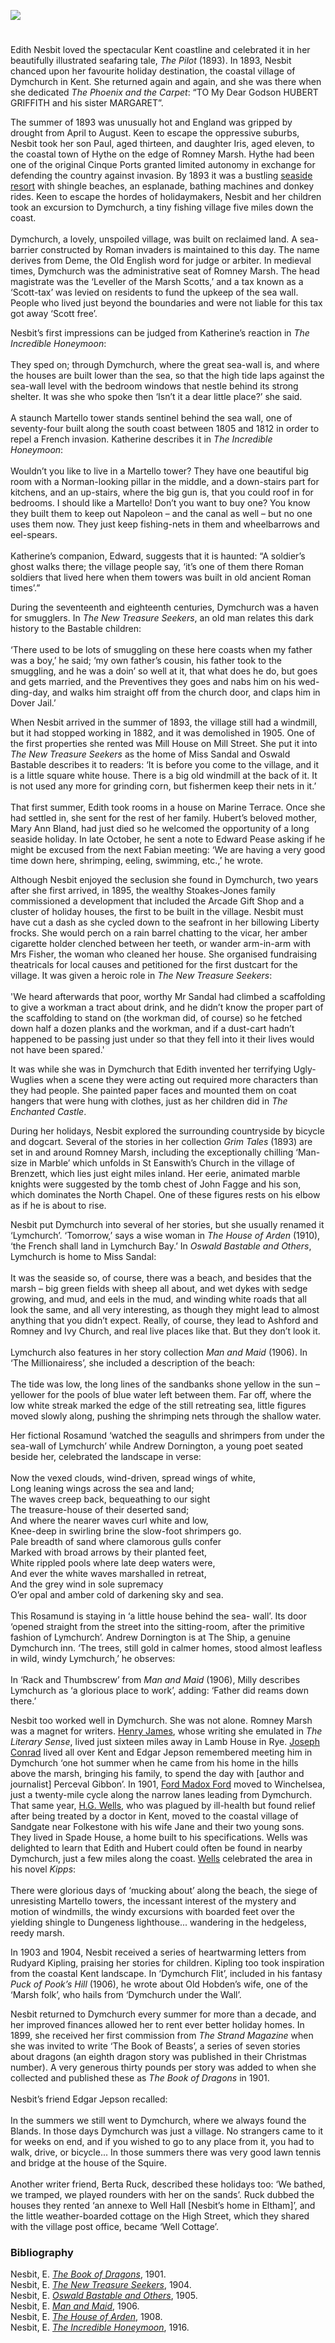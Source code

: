 <a href="https://www.kent-maps.online"><img src="https://www.kent-maps.online/juncture/ve-button.png"></a>
<param ve-config title="Edith Nesbit, Dymchurch" author="Eleanor Fitzsimons" layout="vtl" banner="https://raw.githubusercontent.com/kent-map/images/main/banners/19c.jpg">

<param ve-entity eid="Q2796278" aliases="Dymchurch">
<param ve-entity eid="Q1506093" aliases="Romney Marsh">
<param ve-entity eid="Q748895" aliases="Cinque Ports">
<param ve-entity eid="Q967166" aliases="Hythe">
<param ve-entity eid="Q179224" aliases="Dover">
<param ve-entity eid="Q2243052" aliases="Ivy Church">
<param ve-entity eid="Q725261" aliases="Ashford">
<param ve-entity eid="Q1000312" aliases="Sandgate">
<param ve-entity eid="Q375314" aliases="Folkestone">      
<param ve-entity eid="Q1910322" aliases="Brenzett">
<param ve-entity eid="Q2057625" aliases="Eltham">    
<param ve-entity eid="Q17361844" aliases="Martello tower">
<param ve-entity eid="Q17986065" aliases="St Eanswiths Church">
<param ve-entity eid="Q1020800" aliases="Rye">
<param ve-entity eid="Q1026871" aliases="Winchelsea">

#
                                                  
Edith Nesbit loved the spectacular Kent coastline and celebrated it in her beautifully illustrated seafaring tale, _The Pilot_ (1893). In 1893, Nesbit chanced upon her favourite holiday destination, the coastal village of Dymchurch in Kent. She returned again and again, and she was there when she dedicated _The Phoenix and the Carpet_: “TO My Dear Godson HUBERT GRIFFITH and his sister MARGARET”.
<param ve-image url="https://upload.wikimedia.org/wikipedia/commons/c/c7/View_along_a_groyne_on_Dymchurch_beach_%5E3_-_geograph.org.uk_-_5107552.jpg" label="View along a groyne on Dymchurch beach" attribution="Robert Lamb, via Wikimedia Commons" license="CC BY-SA 2.0">
<param ve-map center="Q2796278" zoom="13">
 
The summer of 1893 was unusually hot and England was gripped by drought from April to August. Keen to escape the oppressive suburbs, Nesbit took her son Paul, aged thirteen, and daughter Iris, aged eleven, to the coastal town of Hythe on the edge of Romney Marsh. Hythe had been one of the original Cinque Ports granted limited autonomy in exchange for defending the country against invasion. By 1893 it was a bustling [seaside resort](/19c/19c-seaside) with shingle beaches, an esplanade, bathing machines and donkey rides. Keen to escape the hordes of holidaymakers, Nesbit and her children took an excursion to Dymchurch, a tiny fishing village five miles down the coast.
<br><br>
Dymchurch, a lovely, unspoiled village, was built on reclaimed land. A sea-barrier constructed by Roman invaders is maintained to this day. The name derives from Deme, the Old English word for judge or arbiter. In medieval times, Dymchurch was the administrative seat of Romney Marsh. The head magistrate was the ‘Leveller of the Marsh Scotts,’ and a tax known as a ‘Scott-tax’ was levied on residents to fund the upkeep of the sea wall. People who lived just beyond the boundaries and were not liable for this tax got away ‘Scott free’.
<param ve-map center="Q967166" zoom="13">

Nesbit’s first impressions can be judged from Katherine’s reaction in _The Incredible Honeymoon_: 
<br><br>
They sped on; through Dymchurch, where the great sea-wall is, and where the houses are built lower than the sea, so that the high tide laps against the sea-wall level with the bedroom windows that nestle behind its strong shelter. It was she who spoke then ‘Isn’t it a dear little place?’ she said.
<br><br>
A staunch Martello tower stands sentinel behind the sea wall, one of seventy-four built along the south coast between 1805 and 1812 in order to repel a French invasion. Katherine describes it in _The Incredible Honeymoon_:
<br><br>
Wouldn’t you like to live in a Martello tower? They have one beautiful big room with a Norman-looking pillar in the middle, and a down-stairs part for kitchens, and an up-stairs, where the big gun is, that you could roof in for bedrooms. I should like a Martello! Don’t you want to buy one? You know they built them to keep out Napoleon – and the canal as well – but no one uses them now. They just keep fishing-nets in them and wheelbarrows and eel-spears. 
<br><br> 
Katherine’s companion, Edward, suggests that it is haunted: “A soldier’s ghost walks there; the village people say, ‘it’s one of them there Roman soldiers that lived here when them towers was built in old ancient Roman times’.” 
<param ve-image url="https://upload.wikimedia.org/wikipedia/commons/0/0e/Martello_Tower_24%2C_Dymchurch_1.jpg" label="Martello Tower no. 24" attribution="Nilfanion, CC BY-SA 4.0, via Wikimedia Commons">
<param ve-map center="Q17361844" zoom="15">

During the seventeenth and eighteenth centuries, Dymchurch was a haven for smugglers. In _The New Treasure Seekers_, an old man relates this dark history to the Bastable children: 
<br><br>
‘There used to be lots of smuggling on these here coasts when my father was a boy,’ he said; ‘my own father’s cousin, his father took to the smuggling, and he was a doin’ so well at it, that what does he do, but goes and gets married, and the Preventives they goes and nabs him on his wed- ding-day, and walks him straight off from the church door, and claps him in Dover Jail.’

When Nesbit arrived in the summer of 1893, the village still had a windmill, but it had stopped working in 1882, and it was demolished in 1905. One of the first properties she rented was Mill House on Mill Street. She put it into _The New Treasure Seekers_ as the home of Miss Sandal and Oswald Bastable describes it to readers: ‘It is before you come to the village, and it is a little square white house. There is a big old windmill at the back of it. It is not used any more for grinding corn, but fishermen keep their nets in it.’
<br><br>
That first summer, Edith took rooms in a house on Marine Terrace. Once she had settled in, she sent for the rest of her family. Hubert’s beloved mother, Mary Ann Bland, had just died so he welcomed the opportunity of a long seaside holiday. In late October, he sent a note to Edward Pease asking if he might be excused from the next Fabian meeting: ‘We are having a very good time down here, shrimping, eeling, swimming, etc.,’ he wrote.
<param ve-image url="https://upload.wikimedia.org/wikipedia/commons/0/07/Mill_Road%2C_Dymchurch%2C_Kent_-_geograph.org.uk_-_1360315.jpg" label="Mill Road, Dymchurch, Kent" attribution="Peter Trimming">
<param ve-map center="51.024498365102495, 0.9924857693740737" zoom="17">

Although Nesbit enjoyed the seclusion she found in Dymchurch, two years after she first arrived, in 1895, the wealthy Stoakes-Jones family commissioned a development that included the Arcade Gift Shop and a cluster of holiday houses, the first to be built in the village. Nesbit must have cut a dash as she cycled down to the seafront in her billowing Liberty frocks. She would perch on a rain barrel chatting to the vicar, her amber cigarette holder clenched between her teeth, or wander arm-in-arm with Mrs Fisher, the woman who cleaned her house. She organised fundraising theatricals for local causes and petitioned for the first dustcart for the village. It was given a heroic role in _The New Treasure Seekers_: 
<br><br>
'We heard afterwards that poor, worthy Mr Sandal had climbed a scaffolding to give a workman a tract about drink, and he didn’t know the proper part of the scaffolding to stand on (the workman did, of course) so he fetched down half a dozen planks and the workman, and if a dust-cart hadn’t happened to be passing just under so that they fell into it their lives would not have been spared.' 

It was while she was in Dymchurch that Edith invented her terrifying Ugly-Wuglies when a scene they were acting out required more characters than they had people. She painted paper faces and mounted them on coat hangers that were hung with clothes, just as her children did in _The Enchanted Castle_.
<param ve-image url="https://upload.wikimedia.org/wikipedia/commons/d/d1/Enchanted_Castle_Page_214.jpg" label="A painted pointed paper face peered out - The Enchanted Castle p.214" attribution="Harold Robert Millar, Public domain, via Wikimedia Commons">

During her holidays, Nesbit explored the surrounding countryside by bicycle and dogcart. Several of the stories in her collection _Grim Tales_ (1893) are set in and around Romney Marsh, including the exceptionally chilling ‘Man-size in Marble’ which unfolds in St Eanswith’s Church in the village of Brenzett, which lies just eight miles inland. Her eerie, animated marble knights were suggested by the tomb chest of John Fagge and his son, which dominates the North Chapel. One of these figures rests on his elbow as if he is about to rise. 
<param ve-image url="https://upload.wikimedia.org/wikipedia/commons/d/d9/St_Eanswith%2C_Brenzett%2C_Kent_-_Tomb_chest_-_geograph.org.uk_-_322971.jpg" label="St Eanswith, Brenzett, Kent - Tomb chest" attribution="John Salmon">
<param ve-map center="Q17986065" zoom="12">
   
Nesbit put Dymchurch into several of her stories, but she usually renamed it ‘Lymchurch’. ‘Tomorrow,’ says a wise woman in _The House of Arden_ (1910), ‘the French shall land in Lymchurch Bay.’  In _Oswald Bastable and Others_, Lymchurch is home to Miss Sandal: 
<br><br>
It was the seaside so, of course, there was a beach, and besides that the marsh – big green fields with sheep all about, and wet dykes with sedge growing, and mud, and eels in the mud, and winding white roads that all look the same, and all very interesting, as though they might lead to almost anything that you didn’t expect. Really, of course, they lead to Ashford and Romney and Ivy Church, and real live places like that. But they don’t look it. 
<br><br>
Lymchurch also features in her story collection _Man and Maid_ (1906). In ‘The Millionairess’, she included a description of the beach: 
<br><br>
The tide was low, the long lines of the sandbanks shone yellow in the sun – yellower for the pools of blue water left between them. Far off, where the low white streak marked the edge of the still retreating sea, little figures moved slowly along, pushing the shrimping nets through the shallow water.

Her fictional Rosamund ‘watched the seagulls and shrimpers from under the sea-wall of Lymchurch’ while Andrew Dornington, a young poet seated beside her, celebrated the landscape in verse: 
<br><br>
Now the vexed clouds, wind-driven, spread wings of white,    
Long leaning wings across the sea and land;   
The waves creep back, bequeathing to our sight   
The treasure-house of their deserted sand;   
And where the nearer waves curl white and low,    
Knee-deep in swirling brine the slow-foot shrimpers go.    
Pale breadth of sand where clamorous gulls confer    
Marked with broad arrows by their planted feet,    
White rippled pools where late deep waters were,    
And ever the white waves marshalled in retreat,   
And the grey wind in sole supremacy   
O’er opal and amber cold of darkening sky and sea.
<br><br>
This Rosamund is staying in ‘a little house behind the sea- wall’. Its door ‘opened straight from the street into the sitting-room, after the primitive fashion of Lymchurch’. Andrew Dornington is at The Ship, a genuine Dymchurch inn. ‘The trees, still gold in calmer homes, stood almost leafless in wild, windy Lymchurch,’ he observes:
<br><br>
In ‘Rack and Thumbscrew’ from _Man and Maid_ (1906), Milly describes Lymchurch as ‘a glorious place to work’, adding: ‘Father did reams down there.’ 
<param ve-image url="https://upload.wikimedia.org/wikipedia/commons/thumb/d/de/The_Ship_Inn%2C_Dymchurch_-_geograph.org.uk_-_1947599.jpg/2560px-The_Ship_Inn%2C_Dymchurch_-_geograph.org.uk_-_1947599.jpg" label="The Ship Inn, Dymchurch" attribution="David Anstiss, via Wikimedia Commons" license="CC BY-SA 2.0">
                                          
Nesbit too worked well in Dymchurch. She was not alone. Romney Marsh was a magnet for writers. [Henry James](19c-jamesh-hever-castle/), whose writing she emulated in _The Literary Sense_, lived just sixteen miles away in Lamb House in Rye. [Joseph Conrad](/19c/19c-conrad-biography) lived all over Kent and Edgar Jepson remembered meeting him in Dymchurch ‘one hot summer when he came from his home in the hills above the marsh, bringing his family, to spend the day with [author and journalist] Perceval Gibbon’. In 1901, [Ford Madox Ford](/20c/20c-fordmadoxford-biography) moved to Winchelsea, just a twenty-mile cycle along the narrow lanes leading from Dymchurch. That same year, [H.G. Wells](/20c/20c-wellshg-biography), who was plagued by ill-health but found relief after being treated by a doctor in Kent, moved to the coastal village of Sandgate near Folkestone with his wife Jane and their two young sons. They lived in Spade House, a home built to his specifications. Wells was delighted to learn that Edith and Hubert could often be found in nearby Dymchurch, just a few miles along the coast. [Wells](/20c/20c-wellshg-biography) celebrated the area in his novel _Kipps_: 
<br><br>
There were glorious days of ‘mucking about’ along the beach, the siege of unresisting Martello towers, the incessant interest of the mystery and motion of windmills, the windy excursions with boarded feet over the yielding shingle to Dungeness lighthouse... wandering in the hedgeless, reedy marsh.
<param ve-image url="https://upload.wikimedia.org/wikipedia/commons/c/c1/Paul_Nash_Artist_Noel_Coward_ActorPlaywright_Edith_Nesbit_Author_Stayed_here_%28Dymchurch_Heritage_Trail_plaque%29.jpg" label="Dymchurch Heritage Trail plaque" attribution="Spudgun67, via Wikimedia Commons" license="CC BY-SA 4.0">
<param ve-map center="Q1506093" zoom="10">

In 1903 and 1904, Nesbit received a series of heartwarming letters from Rudyard Kipling, praising her stories for children. Kipling too took inspiration from the coastal Kent landscape. In ‘Dymchurch Flit’, included in his fantasy _Puck of Pook’s Hill_ (1906), he wrote about Old Hobden’s wife, one of the ‘Marsh folk’, who hails from ‘Dymchurch under the Wall’.
<param ve-image url="https://upload.wikimedia.org/wikipedia/commons/f/f9/Original_Scan_-_H._R._Millar_-_Rudyard_Kipling_-_Puck_of_Pook%27s_Hill_18.tif" label="Puck of Pook's Hill" attribution="Harold Robert Millar, Public domain, via Wikimedia Commons"> 
 
Nesbit returned to Dymchurch every summer for more than a decade, and her improved finances allowed her to rent ever better holiday homes. In 1899, she received her first commission from _The Strand Magazine_ when she was invited to write ‘The Book of Beasts’, a series of seven stories about dragons (an eighth dragon story was published in their Christmas number). A very generous thirty pounds per story was added to when she collected and published these as _The Book of Dragons_ in 1901.
<br>                                        
Nesbit’s friend Edgar Jepson recalled:
<br><br>
In the summers we still went to Dymchurch, where we always found the Blands. In those days Dymchurch was just a village. No strangers came to it for weeks on end, and if you wished to go to any place from it, you had to walk, drive, or bicycle... In those summers there was very good lawn tennis and bridge at the house of the Squire. 
<br><br>
Another writer friend, Berta Ruck, described these holidays too: ‘We bathed, we tramped, we played rounders with her on the sands’. Ruck dubbed the houses they rented ‘an annexe to Well Hall [Nesbit’s home in Eltham]’, and the little weather-boarded cottage on the High Street, which they shared with the village post office, became ‘Well Cottage’.
<param ve-image url="https://upload.wikimedia.org/wikipedia/commons/9/9a/Dormer%27s_Cottage_23_High_Street_Dymchurch_Romney_Marsh_TN29_0NH.jpg" label="Dormer's Cottage, 23, High Street, Romney Marsh" attribution="Spudgun67, via Wikimedia Commons" license="CC BY-SA 4.0">

### Bibliography
                                         
Nesbit, E. [_The Book of Dragons_](https://www.gutenberg.org/ebooks/23661), 1901.   
Nesbit, E. [_The New Treasure Seekers_](https://www.gutenberg.org/ebooks/25496), 1904.   
Nesbit, E. [_Oswald Bastable and Others_](https://www.gutenberg.org/ebooks/28804), 1905.   
Nesbit, E. [_Man and Maid_](https://www.gutenberg.org/ebooks/33028), 1906.   
Nesbit, E. [_The House of Arden_](https://www.gutenberg.org/ebooks/57799), 1908.      
Nesbit, E. [_The Incredible Honeymoon_](https://www.gutenberg.org/ebooks/41354), 1916.   
